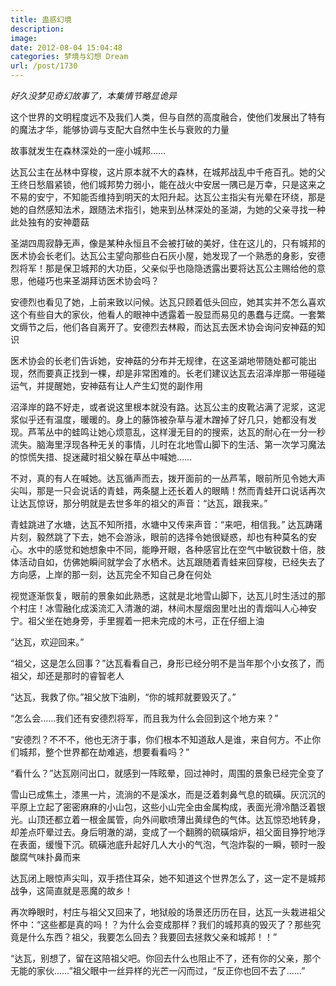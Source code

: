 ```yaml
---
title: 蛊惑幻境
description: 
image: 
date: 2012-08-04 15:04:48
categories: 梦境与幻想 Dream
url: /post/1730
---
```


_好久没梦见奇幻故事了，本集情节略显诡异_

这个世界的文明程度远不及我们人类，但与自然的高度融合，使他们发展出了特有的魔法才华，能够协调与支配大自然中生长与衰败的力量

故事就发生在森林深处的一座小城邦……

达瓦公主在丛林中穿梭，这片原本就不大的森林，在城邦战乱中千疮百孔。她的父王终日愁眉紧锁，他们城邦势力弱小，能在战火中安居一隅已是万幸，只是这来之不易的安宁，不知能否维持到明天的太阳升起。达瓦公主指尖有光晕在环绕，那是她的自然感知法术，跟随法术指引，她来到丛林深处的圣湖，为她的父亲寻找一种此处独有的安神蘑菇



圣湖四周寂静无声，像是某种永恒且不会被打破的美好，住在这儿的，只有城邦的医术协会长老们。达瓦公主望向那些白石灰小屋，她发现了一个熟悉的身影，安德烈将军！那是保卫城邦的大功臣，父亲似乎也隐隐透露出要将达瓦公主赐给他的意思，他碰巧也来圣湖拜访医术协会吗？

安德烈也看见了她，上前来致以问候。达瓦只顾着低头回应，她其实并不怎么喜欢这个有些自大的家伙，他看人的眼神中透露着一股显而易见的愚蠢与迂腐。一套繁文缛节之后，他们各自离开了。安德烈去林殿，而达瓦去医术协会询问安神菇的知识

医术协会的长老们告诉她，安神菇的分布并无规律，在这圣湖地带随处都可能出现，然而要真正找到一棵，却是非常困难的。长老们建议达瓦去沼泽岸那一带碰碰运气，并提醒她，安神菇有让人产生幻觉的副作用

沼泽岸的路不好走，或者说这里根本就没有路。达瓦公主的皮靴沾满了泥浆，这泥浆似乎还有温度，暖暖的。身上的藤饰被杂草与灌木蹭掉了好几只，她都没有发现。芦苇丛中的蛙鸣让她心烦意乱，这样漫无目的的搜索，达瓦的耐心在一分一秒流失。脑海里浮现各种无关的事情，儿时在北地雪山脚下的生活、第一次学习魔法的惊慌失措、捉迷藏时祖父躲在草丛中喊她……

不对，真的有人在喊她。达瓦循声而去，拨开面前的一丛芦苇，眼前所见令她大声尖叫，那是一只会说话的青蛙，两条腿上还长着人的眼睛！然而青蛙开口说话再次让达瓦惊讶，那分明就是去世多年的祖父的声音：“达瓦，跟我来。”

青蛙跳进了水塘，达瓦不知所措，水塘中又传来声音：“来吧，相信我。” 达瓦踌躇片刻，毅然跳了下去，她不会游泳，眼前的选择令她很疑惑，却也有种莫名的安心。水中的感觉和她想象中不同，能睁开眼，各种感官比在空气中敏锐数十倍，肢体活动自如，仿佛她瞬间就学会了水栖术。达瓦跟随着青蛙来回穿梭，已经失去了方向感，上岸的那一刻，达瓦完全不知自己身在何处

视觉逐渐恢复，眼前的景象如此熟悉，这就是北地雪山脚下，达瓦儿时生活过的那个村庄！冰雪融化成溪流汇入清澈的湖，林间木屋烟囱里吐出的青烟叫人心神安宁。祖父坐在她身旁，手里握着一把未完成的木弓，正在仔细上油

“达瓦，欢迎回来。”

“祖父，这是怎么回事？”达瓦看看自己，身形已经分明不是当年那个小女孩了，而祖父，却还是那时的睿智老人

“达瓦，我救了你。”祖父放下油刷，“你的城邦就要毁灭了。”

“怎么会……我们还有安德烈将军，而且我为什么会回到这个地方来？”

“安德烈？不不不，他也无济于事，你们根本不知道敌人是谁，来自何方。不止你们城邦，整个世界都在劫难逃，想要看看吗？”

“看什么？”达瓦刚问出口，就感到一阵眩晕，回过神时，周围的景象已经完全变了

雪山已成焦土，漆黑一片，流淌的不是溪水，而是泛着刺鼻气息的硫磺。灰沉沉的平原上立起了密密麻麻的小山包，这些小山完全由金属构成，表面光滑冷酷泛着银光。山顶还都立着一根金属管，向外间歇喷薄出黄绿色的气体。达瓦惊恐地转身，却差点吓晕过去。身后明澈的湖，变成了一个翻腾的硫磺熔炉，祖父面目狰狞地浮在表面，缓慢下沉。硫磺池底升起好几人大小的气泡，气泡炸裂的一瞬，顿时一股酸腐气味扑鼻而来

达瓦闭上眼惊声尖叫，双手捂住耳朵，她不知道这个世界怎么了，这一定不是城邦战争，这简直就是恶魔的故乡！

再次睁眼时，村庄与祖父又回来了，地狱般的场景还历历在目，达瓦一头栽进祖父怀中：“这些都是真的吗！？为什么会变成那样？我们的城邦真的毁灭了？那些究竟是什么东西？祖父，我要怎么回去？我要回去拯救父亲和城邦！！”

“达瓦，别想了，留在这陪祖父吧。你回去什么也阻止不了，还有你的父亲，那个无能的家伙……”祖父眼中一丝异样的光芒一闪而过，“反正你也回不去了……”